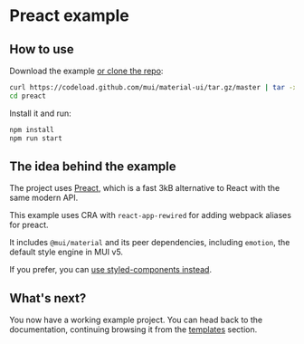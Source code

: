 # Preact example

## How to use

Download the example [or clone the repo](https://github.com/mui/material-ui):

<!-- #default-branch-switch -->

```sh
curl https://codeload.github.com/mui/material-ui/tar.gz/master | tar -xz --strip=2  material-ui-master/examples/preact
cd preact
```

Install it and run:

```sh
npm install
npm run start
```

## The idea behind the example

The project uses [Preact](https://github.com/developit/preact), which is a fast 3kB alternative to React with the same modern API.

This example uses CRA with `react-app-rewired` for adding webpack aliases for preact.

It includes `@mui/material` and its peer dependencies, including `emotion`, the default style engine in MUI v5.

<!-- #default-branch-switch -->

If you prefer, you can [use styled-components instead](https://mui.com/material-ui/guides/interoperability/#styled-components).

## What's next?

<!-- #default-branch-switch -->

You now have a working example project.
You can head back to the documentation, continuing browsing it from the [templates](https://mui.com/material-ui/getting-started/templates/) section.
